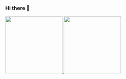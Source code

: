 ### Hi there 👋
<div>
<a href="https://github.com/Gravery">
<img height="180em" src="https://github-readme-stats.vercel.app/api/top-langs/?username=Gravery&layout=compact&langs_count=7&theme=gruvbox"/>
<img height="180em" src="https://github-readme-stats.vercel.app/api?username=Gravery&show_icons=true&theme=gruvbox&include_all_commits=true&count_private=true"/>
</div>

<!--<p align="center"><a href="https://github.com/ryo-ma/github-profile-trophy" align="center">
  <img align="center" src="https://github-profile-trophy.vercel.app/?theme=gruvbox&column=4&margin-w=8&margin-h=8&username=Gravery" alt="Trophies" />
</a></p>

<!--
**Gravery/Gravery** is a ✨ _special_ ✨ repository because its `README.md` (this file) appears on your GitHub profile.

Here are some ideas to get you started:

- 🔭 I’m currently working on ...
- 🌱 I’m currently learning ...
- 👯 I’m looking to collaborate on ...
- 🤔 I’m looking for help with ...
- 💬 Ask me about ...
- 📫 How to reach me: ...
- 😄 Pronouns: ...
- ⚡ Fun fact: ...
-->
